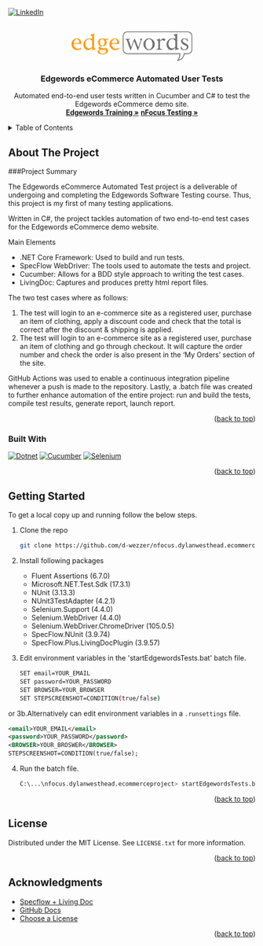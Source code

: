 <!-- Improved compatibility of back to top link: See: https://github.com/othneildrew/Best-README-Template/pull/73 -->
<a name="readme-top"></a>
<!--
*** Thanks for checking out the Best-README-Template. If you have a suggestion
*** that would make this better, please fork the repo and create a pull request
*** or simply open an issue with the tag "enhancement".
*** Don't forget to give the project a star!
*** Thanks again! Now go create something AMAZING! :D
-->



<!-- PROJECT SHIELDS -->
<!--
*** I'm using markdown "reference style" links for readability.
*** Reference links are enclosed in brackets [ ] instead of parentheses ( ).
*** See the bottom of this document for the declaration of the reference variables
*** for contributors-url, forks-url, etc. This is an optional, concise syntax you may use.
*** https://www.markdownguide.org/basic-syntax/#reference-style-links
-->
<!--
[![Contributors][contributors-shield]][contributors-url]
[![Forks][forks-shield]][forks-url]
[![Stargazers][stars-shield]][stars-url]
[![Issues][issues-shield]][issues-url]
[![MIT License][license-shield]][license-url]
-->
[![LinkedIn][linkedin-shield]][linkedin-url]



<!-- PROJECT LOGO -->
<br />
<div align="center">
  <a href="https://github.com/d-wezzer/nfocus.dylanwesthead.ecommerceproject">
    <img src="RepoImages/edgewords_logo.png" alt="Logo" width="246" height="60">
  </a>

<h3 align="center">Edgewords eCommerce Automated User Tests</h3>

  <p align="center">
    Automated end-to-end user tests written in Cucumber and C# to test the Edgewords eCommerce demo site.
    <br />
    <a href="https://www.edgewordstraining.co.uk/"><strong>Edgewords Training »</strong></a>
    <a href="https://www.nfocus.co.uk/"><strong>nFocus Testing »</strong></a>
    <br />
  </p>
</div>



<!-- TABLE OF CONTENTS -->
<details>
  <summary>Table of Contents</summary>
  <ol>
    <li>
      <a href="#about-the-project">About The Project</a>
      <ul>
	  <li><a href="#project-summary">Project Summary</a></li>
        <li><a href="#built-with">Built With</a></li>
      </ul>
    </li>
    <li>
      <a href="#getting-started">Getting Started</a>
    </li>
    <li><a href="#license">License</a></li>
    <li><a href="#acknowledgments">Acknowledgments</a></li>
  </ol>
</details>



<!-- ABOUT THE PROJECT -->
## About The Project

###Project Summary

The Edgewords eCommerce Automated Test project is a deliverable of undergoing and completing the Edgewords Software Testing course. Thus, this project is my first of many testing applications.

Written in C#, the project tackles automation of two end-to-end test cases for the Edgewords eCommerce demo website.

Main Elements
  * .NET Core Framework: Used to build and run tests. 
  * SpecFlow WebDriver: The tools used to automate the tests and project.
  * Cucumber: Allows for a BDD style approach to writing the test cases.
  * LivingDoc:  Captures and produces pretty html report files.

The two test cases where as follows:
  1) The test will login to an e-commerce site as a registered user, purchase an item of clothing, apply a discount code and check that the total is correct after the discount & shipping is applied. 
  2) The test will login to an e-commerce site as a registered user, purchase an item of clothing and go through checkout. It will capture the order number and check the order is also present in the ‘My Orders’ section of the site.

GitHub Actions was used to enable a continuous integration pipeline whenever a push is made to the repository. Lastly, a .batch file was created to further enhance automation of the entire project: run and build the tests, compile test results, generate report, launch report. 

<p align="right">(<a href="#readme-top">back to top</a>)</p>


### Built With

[![Dotnet][Dotnet.microsoft.com]][Dotnet-url]				[![Cucumber][Cucumber.io]][Cucumber-url]
[![Selenium][Selenium.dev]][Selenium-url]

<p align="right">(<a href="#readme-top">back to top</a>)</p>



<!-- GETTING STARTED -->
## Getting Started

To get a local copy up and running follow the below steps.

1. Clone the repo
   ```sh
   git clone https://github.com/d-wezzer/nfocus.dylanwesthead.ecommerceproject.git
   ```
2. Install following packages
   * Fluent Assertions (6.7.0)
   * Microsoft.NET.Test.Sdk (17.3.1)
   * NUnit (3.13.3)
   * NUnit3TestAdapter (4.2.1)
   * Selenium.Support (4.4.0)
   * Selenium.WebDriver (4.4.0)
   * Selenium.WebDriver.ChromeDriver (105.0.5)
   * SpecFlow.NUnit (3.9.74)
   * SpecFlow.Plus.LivingDocPlugin (3.9.57)

3. Edit environment variables in the 'startEdgewordsTests.bat' batch file.
   ```sh
   SET email=YOUR_EMAIL
   SET password=YOUR_PASSWORD
   SET BROWSER=YOUR_BROWSER
   SET STEPSCREENSHOT=CONDITION(true/false)
   ```
or
3b.Alternatively can edit environment variables in a `.runsettings` file.
   ```xml
   <email>YOUR_EMAIL</email>
   <password>YOUR_PASSWORD</password>
   <BROWSER>YOUR_BROSWER</BROWSER>
   STEPSCREENSHOT=CONDITION(true/false);
   ```
4. Run the batch file.
   ```sh
   C:\...\nfocus.dylanwesthead.ecommerceproject> startEdgewordsTests.bat
   ```

<p align="right">(<a href="#readme-top">back to top</a>)</p>



<!-- LICENSE -->
## License

Distributed under the MIT License. See `LICENSE.txt` for more information.

<p align="right">(<a href="#readme-top">back to top</a>)</p>



<!-- ACKNOWLEDGMENTS -->
## Acknowledgments

* [Specflow + Living Doc](https://docs.specflow.org/projects/specflow-livingdoc/)
* [GitHub Docs](https://docs.github.com/)
* [Choose a License](https://choosealicense.com/)

<p align="right">(<a href="#readme-top">back to top</a>)</p>



<!-- MARKDOWN LINKS & IMAGES -->
<!-- https://www.markdownguide.org/basic-syntax/#reference-style-links -->
[contributors-shield]: https://img.shields.io/github/contributors/d-wezzer/nfocus.dylanwesthead.ecommerceproject.svg?style=for-the-badge
[contributors-url]: https://github.com/d-wezzer/nfocus.dylanwesthead.ecommerceproject/graphs/contributors
[forks-shield]: https://img.shields.io/github/forks/d-wezzer/nfocus.dylanwesthead.ecommerceproject.svg?style=for-the-badge
[forks-url]: https://github.com/d-wezzer/nfocus.dylanwesthead.ecommerceproject/network/members
[stars-shield]: https://img.shields.io/github/stars/d-wezzer/nfocus.dylanwesthead.ecommerceproject.svg?style=for-the-badge
[stars-url]: https://github.com/d-wezzer/nfocus.dylanwesthead.ecommerceproject/stargazers
[issues-shield]: https://img.shields.io/github/issues/d-wezzer/nfocus.dylanwesthead.ecommerceproject.svg?style=for-the-badge
[issues-url]: https://github.com/d-wezzer/nfocus.dylanwesthead.ecommerceproject/issues
[license-shield]: https://img.shields.io/github/license/d-wezzer/nfocus.dylanwesthead.ecommerceproject.svg?style=for-the-badge
[license-url]: https://github.com/d-wezzer/nfocus.dylanwesthead.ecommerceproject/blob/master/LICENSE.txt
[linkedin-shield]: https://img.shields.io/badge/-LinkedIn-black.svg?style=for-the-badge&logo=linkedin&colorB=555
[linkedin-url]: https://linkedin.com/in/dylan-westhead/

[Dotnet.microsoft.com]: https://img.shields.io/badge/.net-702963?style=for-the-badge&logo=dotnet&logoColor=white
[Dotnet-url]: https://dotnet.microsoft.com/
[Selenium.dev]: https://img.shields.io/badge/selenium-00B900?style=for-the-badge&logo=Selenium&logoColor=white
[Selenium-url]: https://www.selenium.dev/
[Cucumber.io]: https://img.shields.io/badge/cucumber-329632?style=for-the-badge&logo=cucumber&logoColor=white
[Cucumber-url]: https://cucumber.io/
